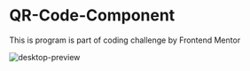 # QR-Code-Component

This is program is part of coding challenge by Frontend Mentor 

![desktop-preview](https://user-images.githubusercontent.com/47607527/160875643-0153bb6b-ec56-49f8-8957-bf8a7b155564.jpg)
